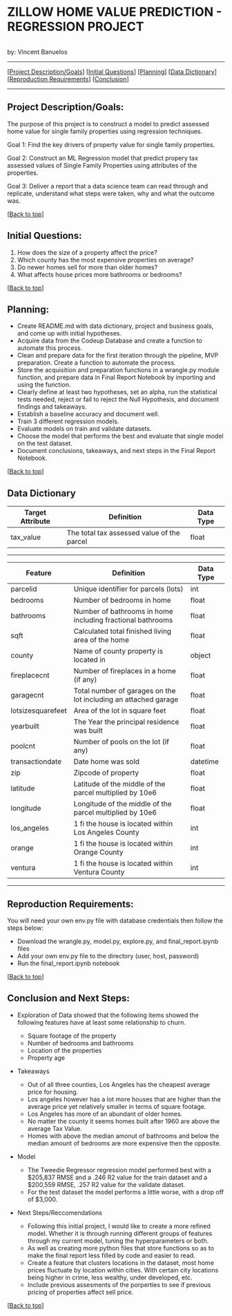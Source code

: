 # <a name="top"></a>ZILLOW HOME VALUE PREDICTION - REGRESSION PROJECT
![]()

by: Vincent Banuelos

***
[[Project Description/Goals](#project_description_goals)]
[[Initial Questions](#initial_questions)]
[[Planning](#planning)]
[[Data Dictionary](#dictionary)]
[[Reproduction Requirements](#reproduce)]
[[Conclusion](#conclusion)]

___

## <a name="project_description_goals"></a>Project Description/Goals:
The purpose of this project is to construct a model to predict assessed home value for single family properties using regression techniques.

Goal 1: Find the key drivers of property value for single family properties.

Goal 2: Construct an ML Regression model that predict propery tax assessed values of Single Family Properties using attributes of the properties.

Goal 3: Deliver a report that a data science team can read through and replicate, understand what steps were taken, why and what the outcome was.

[[Back to top](#top)]


## <a name="initial_questions"></a>Initial Questions:

1. How does the size of a property affect the price?
2. Which county has the most expensive properties on average?
3. Do newer homes sell for more than older homes?
4. What affects house prices more bathrooms or bedrooms?

[[Back to top](#top)]


## <a name="planning"></a>Planning:

- Create README.md with data dictionary, project and business goals, and come up with initial hypotheses.
- Acquire data from the Codeup Database and create a function to automate this process. 
- Clean and prepare data for the first iteration through the pipeline, MVP preparation. Create a function to automate the process. 
- Store the acquisition and preparation functions in a wrangle.py module function, and prepare data in Final Report Notebook by importing and using the function.
- Clearly define at least two hypotheses, set an alpha, run the statistical tests needed, reject or fail to reject the Null Hypothesis, and document findings and takeaways.
- Establish a baseline accuracy and document well.
- Train 3 different regression models.
- Evaluate models on train and validate datasets.
- Choose the model that performs the best and evaluate that single model on the test dataset.
- Document conclusions, takeaways, and next steps in the Final Report Notebook.

[[Back to top](#top)]

## <a name="dictionary"></a>Data Dictionary  

| Target Attribute | Definition | Data Type |
| ----- | ----- | ----- |
|tax_value|The total tax assessed value of the parcel|float|
---
| Feature | Definition | Data Type |
| ----- | ----- | ----- |
| parcelid |  Unique identifier for parcels (lots)  | int |
| bedrooms |  Number of bedrooms in home | float |
| bathrooms|  Number of bathrooms in home including fractional bathrooms | float |
| sqft |  Calculated total finished living area of the home | float |
| county | Name of county property is located in| object |
| fireplacecnt|  Number of fireplaces in a home (if any)| float|
| garagecnt | Total number of garages on the lot including an attached garage | float |
| lotsizesquarefeet |  Area of the lot in square feet | float |
| yearbuilt |  The Year the principal residence was built| float |
| poolcnt |  Number of pools on the lot (if any) | float |
| transactiondate | Date home was sold | datetime |
| zip | Zipcode of property | float |
| latitude |  Latitude of the middle of the parcel multiplied by 10e6 | float |
| longitude |  Longitude of the middle of the parcel multiplied by 10e6 | float |
| los_angeles| 1 fi the house is located within Los Angeles County|int|
| orange| 1 fi the house is located within Orange County|int|
| ventura| 1 fi the house is located within Ventura County|int|

---

## <a name="reproduce"></a>Reproduction Requirements:

You will need your own env.py file with database credentials then follow the steps below:

  - Download the wrangle.py, model.py, explore.py, and final_report.ipynb files
  - Add your own env.py file to the directory (user, host, password)
  - Run the final_report.ipynb notebook

[[Back to top](#top)]


## <a name="conclusion"></a>Conclusion and Next Steps:

- Exploration of Data showed that the following items showed the following features have at least some relationship to churn.
    - Square footage of the property
    - Number of bedrooms and bathrooms
    - Location of the properties
    - Property age
- Takeaways
    - Out of all three counties, Los Angeles has the cheapest average price for housing. 
    - Los angeles however has a lot more houses that are higher than the average price yet relatively smaller in terms of square footage. 
    - Los Angeles has more of an abundant of older homes.
    - No matter the county it seems homes built after 1960 are above the average Tax Value.
    - Homes with above the median amonut of bathrooms and below the median amount of bedrooms are more expensive then the opposite. 

- Model
  - The Tweedie Regressor regression model performed best with a $205,837 RMSE and a .246 R2 value for the train dataset and a $200,559 RMSE, .257 R2 value for the validate dataset.
  - For the test dataset the model performs a little worse, with a drop off of $3,000.

- Next Steps/Reccomendations
    - Following this initial project, I would like to create a more refined model. Whether it is through running different groups of features through my current model, tuning the hyperparameters or both.
    - As well as creating more python files that store functions so as to make the final report less filled by code and easier to read.
    - Create a feature that clusters locations in the dataset, most home prices fluctuate by location within cities. With certain city locations being higher in crime, less wealthy, under developed, etc.
    - Include previous assesments of the porperties to see if previous pricing of properties affect sell price.
    
    
[[Back to top](#top)]
